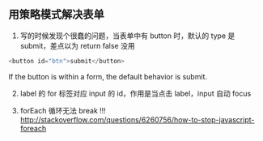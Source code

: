 ## 用策略模式解决表单

1. 写的时候发现个很蠢的问题，当表单中有 button 时，默认的 type 是 submit，差点以为 return false 没用

```js
<button id="btn">submit</button>
```

If the button is within a form, the default behavior is submit.

2. label 的 for 标签对应 input 的 id，作用是当点击 label，input 自动 focus

3. forEach 循环无法 break !!!
http://stackoverflow.com/questions/6260756/how-to-stop-javascript-foreach